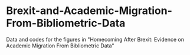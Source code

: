 # Brexit-and-Academic-Migration-From-Bibliometric-Data
Data and codes for the figures in "Homecoming After Brexit: Evidence on Academic Migration From Bibliometric Data"
